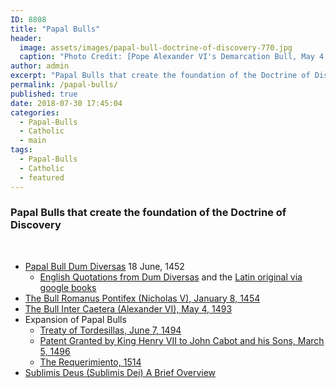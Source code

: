 ```yaml
---
ID: 8808
title: "Papal Bulls"
header:
  image: assets/images/papal-bull-doctrine-of-discovery-770.jpg
  caption: "Photo Credit: [Pope Alexander VI's Demarcation Bull, May 4, 1493. Via Gilder Lehrman Collection](https://www.gilderlehrman.org/content/doctrine-discovery-1493)"
author: admin
excerpt: "Papal Bulls that create the foundation of the Doctrine of Discovery"
permalink: /papal-bulls/
published: true
date: 2018-07-30 17:45:04
categories:
  - Papal-Bulls
  - Catholic
  - main
tags:
  - Papal-Bulls
  - Catholic
  - featured
---
```

### Papal Bulls that create the foundation of the Doctrine of Discovery

 

*   [Papal Bull Dum Diversas](https://doctrineofdiscovery.org/dum-diversas/) 18 June, 1452
    *   [English Quotations from Dum Diversas](https://books.google.com/books?id=djkoAAAAYAAJ&dq=Dum%20Diversas%20English%20Translation&pg=PA12#v=onepage&q=%22Dum%20Diversas%22&f=false) and the [Latin original via google books](https://books.google.com/books?id=6NDmAAAAMAAJ&dq=%22Bullarium%20patronatus%20Portugalliae%20Regum%22&pg=PA22#v=onepage&q&f=false)
*   [The Bull Romanus Pontifex (Nicholas V), January 8, 1454](https://doctrineofdiscovery.org/the-bull-romanus-pontifex-nicholas-v/)
*   [The Bull Inter Caetera (Alexander VI), May 4, 1493](https://doctrineofdiscovery.org/inter-caetera/)
*   Expansion of Papal Bulls
    *   [Treaty of Tordesillas, June 7, 1494](https://doctrineofdiscovery.org/treaty-of-tordesillas/)
    *   [Patent Granted by King Henry VII to John Cabot and his Sons, March 5, 1496](https://doctrineofdiscovery.org/patent-cabot-henry-vii/)
    *   [The Requerimiento, 1514](https://doctrineofdiscovery.org/requerimiento/)
* [Sublimis Deus (Sublimis Dei) A Brief Overview](/papal-bulls/sublimis-deus/)